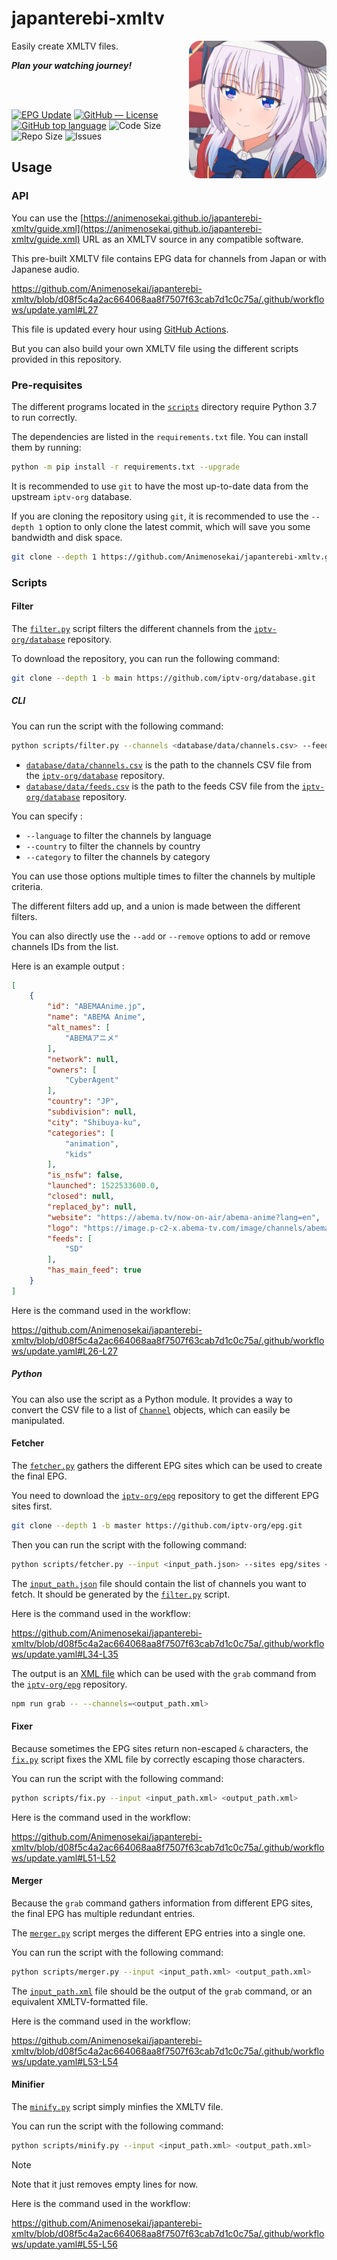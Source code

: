 # japanterebi-xmltv


<img src="./assets/sakayanagi_rounded.png" alt="Sakayanagi" align="right" height="220px">

Easily create XMLTV files.

***Plan your watching journey!***

<br>
<br>

[![EPG Update](https://github.com/Animenosekai/japanterebi-xmltv/actions/workflows/update.yaml/badge.svg)](https://github.com/Animenosekai/japanterebi-xmltv/actions/workflows/update.yaml)
[![GitHub — License](https://img.shields.io/github/license/Animenosekai/japanterebi-xmltv)](https://github.com/Animenosekai/japanterebi-xmltv/blob/master/LICENSE)
[![GitHub top language](https://img.shields.io/github/languages/top/Animenosekai/japanterebi-xmltv)](https://github.com/Animenosekai/japanterebi-xmltv)
![Code Size](https://img.shields.io/github/languages/code-size/Animenosekai/japanterebi-xmltv)
![Repo Size](https://img.shields.io/github/repo-size/Animenosekai/japanterebi-xmltv)
![Issues](https://img.shields.io/github/issues/Animenosekai/japanterebi-xmltv)

## Usage

### API

You can use the [https://animenosekai.github.io/japanterebi-xmltv/guide.xml](https://animenosekai.github.io/japanterebi-xmltv/guide.xml) URL as an XMLTV source in any compatible software.

This pre-built XMLTV file contains EPG data for channels from Japan or with Japanese audio.

<https://github.com/Animenosekai/japanterebi-xmltv/blob/d08f5c4a2ac664068aa8f7507f63cab7d1c0c75a/.github/workflows/update.yaml#L27>

This file is updated every hour using [GitHub Actions](https://github.com/Animenosekai/japanterebi-xmltv/actions/workflows/update.yaml).

But you can also build your own XMLTV file using the different scripts provided in this repository.

### Pre-requisites

The different programs located in the [`scripts`](./scripts/) directory require Python 3.7 to run correctly.

The dependencies are listed in the `requirements.txt` file. You can install them by running:

```bash
python -m pip install -r requirements.txt --upgrade
```

It is recommended to use `git` to have the most up-to-date data from the upstream `iptv-org` database.

If you are cloning the repository using `git`, it is recommended to use the `--depth 1` option to only clone the latest commit, which will save you some bandwidth and disk space.

```bash
git clone --depth 1 https://github.com/Animenosekai/japanterebi-xmltv.git
```

### Scripts

#### Filter

The [`filter.py`](./scripts/filter.py) script filters the different channels from the [`iptv-org/database`](https://github.com/iptv-org/database) repository.

To download the repository, you can run the following command:

```bash
git clone --depth 1 -b main https://github.com/iptv-org/database.git
```

##### CLI

You can run the script with the following command:

```bash
python scripts/filter.py --channels <database/data/channels.csv> --feeds <database/data/feeds.csv> <output_path.json>
```

- [`database/data/channels.csv`](https://github.com/iptv-org/database/blob/master/data/channels.csv) is the path to the channels CSV file from the [`iptv-org/database`](https://github.com/iptv-org/database) repository.
- [`database/data/feeds.csv`](https://github.com/iptv-org/database/blob/master/data/feeds.csv) is the path to the feeds CSV file from the [`iptv-org/database`](https://github.com/iptv-org/database) repository.

You can specify :

- `--language` to filter the channels by language
- `--country` to filter the channels by country
- `--category` to filter the channels by category

You can use those options multiple times to filter the channels by multiple criteria.

The different filters add up, and a union is made between the different filters.

You can also directly use the `--add` or `--remove` options to add or remove channels IDs from the list.

Here is an example output :

```json
[
    {
        "id": "ABEMAAnime.jp",
        "name": "ABEMA Anime",
        "alt_names": [
            "ABEMAアニメ"
        ],
        "network": null,
        "owners": [
            "CyberAgent"
        ],
        "country": "JP",
        "subdivision": null,
        "city": "Shibuya-ku",
        "categories": [
            "animation",
            "kids"
        ],
        "is_nsfw": false,
        "launched": 1522533600.0,
        "closed": null,
        "replaced_by": null,
        "website": "https://abema.tv/now-on-air/abema-anime?lang=en",
        "logo": "https://image.p-c2-x.abema-tv.com/image/channels/abema-anime/logo.png?height=96&quality=75&version=20200413&width=256",
        "feeds": [
            "SD"
        ],
        "has_main_feed": true
    }
]
```

Here is the command used in the workflow:

<https://github.com/Animenosekai/japanterebi-xmltv/blob/d08f5c4a2ac664068aa8f7507f63cab7d1c0c75a/.github/workflows/update.yaml#L26-L27>

##### Python

You can also use the script as a Python module. It provides a way to convert the CSV file to a list of [`Channel`](./scripts/model.py) objects, which can easily be manipulated.

#### Fetcher

The [`fetcher.py`](./scripts/fetcher.py) gathers the different EPG sites which can be used to create the final EPG.

You need to download the [`iptv-org/epg`](https://github.com/iptv-org/epg) repository to get the different EPG sites first.

```bash
git clone --depth 1 -b master https://github.com/iptv-org/epg.git
```

Then you can run the script with the following command:

```bash
python scripts/fetcher.py --input <input_path.json> --sites epg/sites <output_path.xml>
```

The [`input_path.json`](./channels.json) file should contain the list of channels you want to fetch. It should be generated by the [`filter.py`](#filter) script.

Here is the command used in the workflow:

<https://github.com/Animenosekai/japanterebi-xmltv/blob/d08f5c4a2ac664068aa8f7507f63cab7d1c0c75a/.github/workflows/update.yaml#L34-L35>

The output is an [XML file](./japanterebi.channels.xml) which can be used with the `grab` command from the [`iptv-org/epg`](https://github.com/iptv-org/epg) repository.

```bash
npm run grab -- --channels=<output_path.xml>
```

#### Fixer

Because sometimes the EPG sites return non-escaped `&` characters, the [`fix.py`](./scripts/fix.py) script fixes the XML file by correctly escaping those characters.

You can run the script with the following command:

```bash
python scripts/fix.py --input <input_path.xml> <output_path.xml>
```

Here is the command used in the workflow:

<https://github.com/Animenosekai/japanterebi-xmltv/blob/d08f5c4a2ac664068aa8f7507f63cab7d1c0c75a/.github/workflows/update.yaml#L51-L52>

#### Merger

Because the `grab` command gathers information from different EPG sites, the final EPG has multiple redundant entries.

The [`merger.py`](./scripts/merger.py) script merges the different EPG entries into a single one.

You can run the script with the following command:

```bash
python scripts/merger.py --input <input_path.xml> <output_path.xml>
```

The [`input_path.xml`](./guide.xml) file should be the output of the `grab` command, or an equivalent XMLTV-formatted file.

Here is the command used in the workflow:

<https://github.com/Animenosekai/japanterebi-xmltv/blob/d08f5c4a2ac664068aa8f7507f63cab7d1c0c75a/.github/workflows/update.yaml#L53-L54>

#### Minifier

The [`minify.py`](./scripts/minify.py) script simply minfies the XMLTV file.

You can run the script with the following command:

```bash
python scripts/minify.py --input <input_path.xml> <output_path.xml>
```

> [!NOTE]
> Note that it just removes empty lines for now.

Here is the command used in the workflow:

<https://github.com/Animenosekai/japanterebi-xmltv/blob/d08f5c4a2ac664068aa8f7507f63cab7d1c0c75a/.github/workflows/update.yaml#L55-L56>

